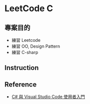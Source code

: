 # LeetCode C

## 專案目的

- 練習 Leetcode
- 練習 OO, Design Pattern
- 練習 C-sharp

## Instruction

## Reference

- [C# 與 Visual Studio Code 使用者入門](https://docs.microsoft.com/zh-tw/dotnet/core/tutorials/with-visual-studio-code)
